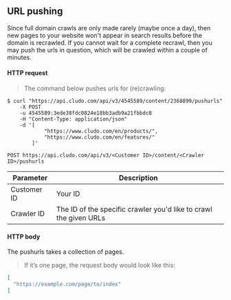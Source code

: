 <h2 id="data-indexing_pushurls">URL pushing</h2>

Since full domain crawls are only made rarely (maybe once a day), then new pages to your website won't appear in search results before the domain is recrawled. If you cannot wait for a complete recrawl, then you may push the urls in question, which will be crawled within a couple of minutes.

#### HTTP request

> The command below pushes urls for (re)crawling:

```shell
$ curl "https://api.cludo.com/api/v3/4545589/content/2368899/pushurls"
    -X POST
    -u 4545589:3ede38fdc0824e18bb3adb9a21fbbdc8
    -H "Content-Type: application/json"
    -d '[
            "https://www.cludo.com/en/products/",
            "https://www.cludo.com/en/features/"
        ]'
```

`POST https://api.cludo.com/api/v3/<Customer ID>/content/<Crawler ID>/pushurls`

Parameter | Description
----- | ------
Customer ID | Your ID
Crawler ID | The ID of the specific crawler you'd like to crawl the given URLs

#### HTTP body

The pushurls takes a collection of pages.

> If it’s one page, the request body would look like this:

```json
[
  "https://example.com/page/to/index"
]
```